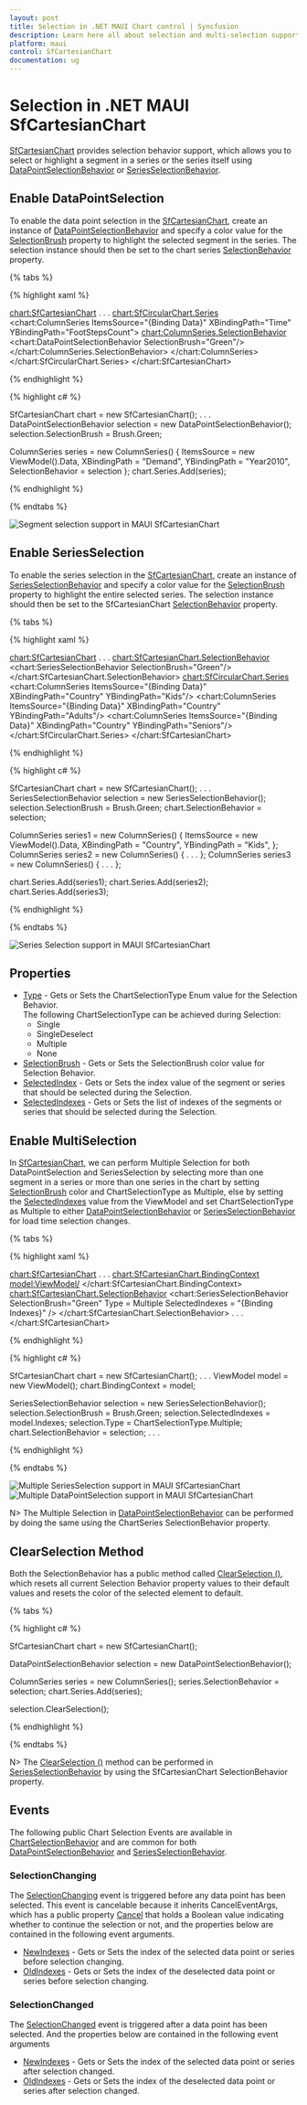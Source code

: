 ```yaml
---
layout: post
title: Selection in .NET MAUI Chart control | Syncfusion
description: Learn here all about selection and multi-selection support in Syncfusion .NET MAUI Chart (SfCartesianChart) control.
platform: maui
control: SfCartesianChart
documentation: ug
---
```


# Selection in .NET MAUI SfCartesianChart

[SfCartesianChart]() provides selection behavior support, which allows you to select or highlight a segment in a series or the series itself using [DataPointSelectionBehavior]() or [SeriesSelectionBehavior]().

## Enable DataPointSelection

To enable the data point selection in the [SfCartesianChart](), create an instance of [DataPointSelectionBehavior]() and specify a color value for the [SelectionBrush]() property to highlight the selected segment in the series. The selection instance should then be set to the chart series [SelectionBehavior]() property.

{% tabs %}

{% highlight xaml %}

<chart:SfCartesianChart>
. . .
    <chart:SfCircularChart.Series>
        <chart:ColumnSeries ItemsSource="{Binding Data}" 
                        XBindingPath="Time"
                        YBindingPath="FootStepsCount">
                <chart:ColumnSeries.SelectionBehavior>
                        <chart:DataPointSelectionBehavior SelectionBrush="Green"/>
                </chart:ColumnSeries.SelectionBehavior>
        </chart:ColumnSeries>
    </chart:SfCircularChart.Series>
</chart:SfCartesianChart>

{% endhighlight %}

{% highlight c# %}

SfCartesianChart chart = new SfCartesianChart();
. . .
DataPointSelectionBehavior selection = new DataPointSelectionBehavior();
selection.SelectionBrush = Brush.Green;

ColumnSeries series = new ColumnSeries()
{
    ItemsSource = new ViewModel().Data,
    XBindingPath = "Demand",
    YBindingPath = "Year2010",
    SelectionBehavior = selection
};
chart.Series.Add(series);

{% endhighlight %}

{% endtabs %}

![Segment selection support in MAUI SfCartesianChart](Selection_images/maui_chart_segment_selection.PNG)

## Enable SeriesSelection

To enable the series selection in the [SfCartesianChart](), create an instance of [SeriesSelectionBehavior]() and specify a color value for the [SelectionBrush]() property to highlight the entire selected series. The selection instance should then be set to the SfCartesianChart [SelectionBehavior]() property.

{% tabs %}

{% highlight xaml %}

<chart:SfCartesianChart>
. . .
    <chart:SfCartesianChart.SelectionBehavior>
        <chart:SeriesSelectionBehavior SelectionBrush="Green"/>
    </chart:SfCartesianChart.SelectionBehavior>
    <chart:SfCircularChart.Series>
        <chart:ColumnSeries ItemsSource="{Binding Data}" 
                        XBindingPath="Country"
                        YBindingPath="Kids"/>
        <chart:ColumnSeries ItemsSource="{Binding Data}" 
                        XBindingPath="Country"
                        YBindingPath="Adults"/>
        <chart:ColumnSeries ItemsSource="{Binding Data}" 
                        XBindingPath="Country"
                        YBindingPath="Seniors"/>
    </chart:SfCircularChart.Series>
</chart:SfCartesianChart>

{% endhighlight %}

{% highlight c# %}

SfCartesianChart chart = new SfCartesianChart();
. . .
SeriesSelectionBehavior selection = new SeriesSelectionBehavior();
selection.SelectionBrush = Brush.Green;
chart.SelectionBehavior = selection;

ColumnSeries series1 = new ColumnSeries()
{
    ItemsSource = new ViewModel().Data,
    XBindingPath = "Country",
    YBindingPath = "Kids",
};
ColumnSeries series2 = new ColumnSeries()
{ . . . };
ColumnSeries series3 = new ColumnSeries()
{ . . . };

chart.Series.Add(series1);
chart.Series.Add(series2);
chart.Series.Add(series3);

{% endhighlight %}

{% endtabs %}

![Series Selection support in MAUI SfCartesianChart](Selection_images/maui_chart_seriesSelection.PNG)

## Properties

* [Type]() - Gets or Sets the ChartSelectionType Enum value for the Selection Behavior.     
The following ChartSelectionType can be achieved during Selection:
    * Single
    * SingleDeselect
    * Multiple
    * None
* [SelectionBrush]() - Gets or Sets the SelectionBrush color value for Selection Behavior.
* [SelectedIndex]() - Gets or Sets the index value of the segment or series that should be selected during the Selection.
* [SelectedIndexes]() - Gets or Sets the list of indexes of the segments or series that should be selected during the Selection.

## Enable MultiSelection

In [SfCartesianChart](), we can perform Multiple Selection for both DataPointSelection and SeriesSelection by selecting more than one segment in a series or more than one series in the chart by setting [SelectionBrush]() color and ChartSelectionType as Multiple, else by setting the [SelectedIndexes]() value from the ViewModel and set ChartSelectionType as Multiple to either [DataPointSelectionBehavior]() or [SeriesSelectionBehavior]() for load time selection changes.

{% tabs %}

{% highlight xaml %}

<chart:SfCartesianChart>
. . .
    <chart:SfCartesianChart.BindingContext>
        <model:ViewModel/>
    </chart:SfCartesianChart.BindingContext>
    <chart:SfCartesianChart.SelectionBehavior>
        <chart:SeriesSelectionBehavior SelectionBrush="Green" Type = Multiple SelectedIndexes = "{Binding Indexes}" />
    </chart:SfCartesianChart.SelectionBehavior>
. . .
</chart:SfCartesianChart>

{% endhighlight %}

{% highlight c# %}

SfCartesianChart chart = new SfCartesianChart();
. . .
ViewModel model = new ViewModel();
chart.BindingContext = model;

SeriesSelectionBehavior selection = new SeriesSelectionBehavior();
selection.SelectionBrush = Brush.Green;
selection.SelectedIndexes = model.Indexes;
selection.Type = ChartSelectionType.Multiple;
chart.SelectionBehavior = selection;
. . .

{% endhighlight %}

{% endtabs %}

![Multiple SeriesSelection support in MAUI SfCartesianChart](Selection_images/maui_multi_seriesselection.PNG)
![Multiple DataPointSelection support in MAUI SfCartesianChart](Selection_images/maui_multi_dataPoint_selection.png)

N> The Multiple Selection in [DataPointSelectionBehavior]() can be performed by doing the same using the ChartSeries SelectionBehavior property.

## ClearSelection Method

Both the SelectionBehavior has a public method called [ClearSelection ()](), which resets all current Selection Behavior property values to their default values and resets the color of the selected element to default.

{% tabs %}

{% highlight c# %}

SfCartesianChart chart = new SfCartesianChart();

DataPointSelectionBehavior selection = new DataPointSelectionBehavior();

ColumnSeries series = new ColumnSeries();
series.SelectionBehavior = selection;
chart.Series.Add(series);

selection.ClearSelection();

{% endhighlight %}

{% endtabs %}

N> The [ClearSelection ()]() method can be performed in [SeriesSelectionBehavior]() by using the SfCartesianChart SelectionBehavior property. 

## Events

The following public Chart Selection Events are available in [ChartSelectionBehavior]() and are common for both [DataPointSelectionBehavior]() and [SeriesSelectionBehavior]().

### SelectionChanging

The [SelectionChanging]() event is triggered before any data point has been selected. This event is cancelable because it inherits CancelEventArgs, which has a public property [Cancel]() that holds a Boolean value indicating whether to continue the selection or not, and the properties below are contained in the following event arguments.

* [NewIndexes]() - Gets or Sets the index of the selected data point or series before selection changing.
* [OldIndexes]() - Gets or Sets the index of the deselected data point or series before selection changing.

### SelectionChanged

The [SelectionChanged]() event is triggered after a data point has been selected. And the properties below are contained in the following event arguments

* [NewIndexes]() - Gets or Sets the index of the selected data point or series after selection changed.
* [OldIndexes]() - Gets or Sets the index of the deselected data point or series after selection changed.